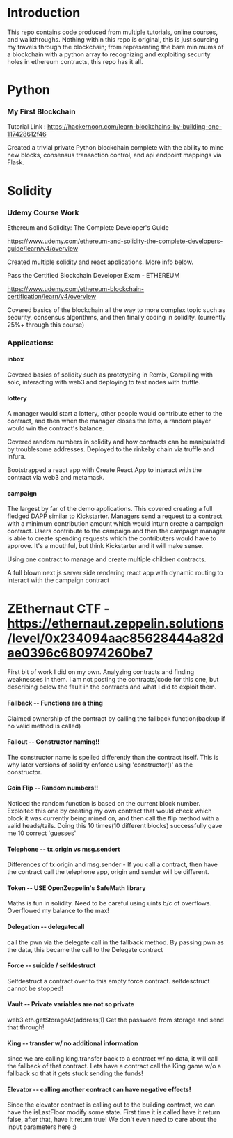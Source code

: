 # Introduction
This repo contains code produced from multiple tutorials, online courses, and walkthroughs. Nothing within this repo is original, this is just sourcing my travels through the blockchain; from representing the bare minimums of a blockchain with a python array to recognizing and exploiting security holes in ethereum contracts, this repo has it all.

# Python
### My First Blockchain
Tutorial Link : https://hackernoon.com/learn-blockchains-by-building-one-117428612f46

Created a trivial private Python blockchain complete with the ability to mine new blocks, consensus transaction control, and api endpoint mappings via Flask. 

# Solidity
### Udemy Course Work
Ethereum and Solidity: The Complete Developer's Guide

https://www.udemy.com/ethereum-and-solidity-the-complete-developers-guide/learn/v4/overview

Created multiple solidity and react applications. More info below.

Pass the Certified Blockchain Developer Exam - ETHEREUM

https://www.udemy.com/ethereum-blockchain-certification/learn/v4/overview

Covered basics of the blockchain all the way to more complex topic such as security, consensus algorithms, and then finally coding in solidity. (currently 25%+ through this course)

### Applications:
#### inbox
Covered basics of solidity such as prototyping in Remix, Compiling with solc, interacting with web3 and deploying to test nodes with truffle. 

#### lottery
A manager would start a lottery, other people would contribute ether to the contract, and then when the manager closes the lotto, a random player would win the contract's balance. 

Covered random numbers in solidity and how contracts can be manipulated by troublesome addresses. Deployed to the rinkeby chain via truffle and infura.

Bootstrapped a react app with Create React App to interact with the contract via web3 and metamask. 

#### campaign
The largest by far of the demo applications. This covered creating a full fledged DAPP similar to Kickstarter. Managers send a request to a contract with a minimum contribution amount which would inturn create a campaign contract. Users contribute to the campaign and then the campaign manager is able to create spending requests which the contributers would have to approve. It's a mouthful, but think Kickstarter and it will make sense. 

Using one contract to manage and create multiple children contracts. 

A full blown next.js server side rendering react app with dynamic routing to interact with the campaign contract 


# ZEthernaut CTF - https://ethernaut.zeppelin.solutions/level/0x234094aac85628444a82dae0396c680974260be7
First bit of work I did on my own. Analyzing contracts and finding weaknesses in them. I am not posting the contracts/code for this one, but describing below the fault in the contracts and what I did to exploit them. 

#### Fallback -- Functions are a thing
Claimed ownership of the contract by calling the fallback function(backup if no valid method is called)

#### Fallout -- Constructor naming!!
The constructor name is spelled differently than the contract itself. This is why later versions of solidity enforce using 'constructor()' as the constructor. 

#### Coin Flip -- Random numbers!!
Noticed the random function is based on the current block number. Exploited this one by creating my own contract that would check which block it was currently being mined on, and then call the flip method with a valid heads/tails. Doing this 10 times(10 different blocks) successfully gave me 10 correct 'guesses'

#### Telephone -- tx.origin vs msg.sendert
Differences of tx.origin and msg.sender - If you call a contract, then have the contract call the telephone app, origin and sender will be different. 

#### Token -- USE OpenZeppelin's SafeMath library
Maths is fun in solidity. Need to be careful using uints b/c of overflows. Overflowed my balance to the max!

#### Delegation -- delegatecall
call the pwn via the delegate call in the fallback method. By passing pwn as the data, this became the call to the Delegate contract

#### Force -- suicide / selfdestruct
Selfdestruct a contract over to this empty force contract. selfdesctruct cannot be stopped!

#### Vault -- Private variables are not so private
web3.eth.getStorageAt(address,1)
Get the password from storage and send that through!

#### King -- transfer w/ no additional information
since we are calling king.transfer back to a contract w/ no data, it will call the fallback of that contract. Lets have a contract call the King game w/o a fallback so that it gets stuck sending the funds!

#### Elevator -- calling another contract can have negative effects!
Since the elevator contract is calling out to the building contract, we can have the isLastFloor modify some state. First time it is called have it return false, after that, have it return true! We don't even need to care about the input parameters here :)

